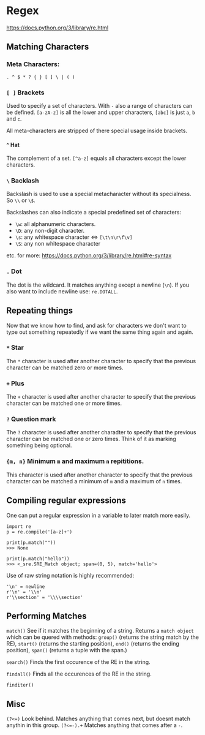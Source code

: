 # Regex
https://docs.python.org/3/library/re.html

## Matching Characters

### Meta Characters:

```
. ^ $ * ? { } [ ] \ | ( )
```

### `[ ]` Brackets

Used to specify a set of characters. With `-` also a range of characters can be
defined. `[a-zA-z]` is all the lower and upper characters, `[abc]` is just `a`, `b` 
and `c`.

All meta-characters are stripped of there special usage inside brackets. 

#### `^` Hat
The complement of a set. `[^a-z]` equals all characters except the lower characters.

### `\` Backlash
Backslash is used to use a special metacharacter without its specialness.
So `\\` or `\$`.

Backslashes can also indicate a special predefined set of characters:

-   `\w`: all alphanumeric characters.
-   `\D`: any non-digit character.
-   `\s`: any whitespace character <=> `[\t\n\r\f\v]`
-   `\S`: any non whitespace character

etc. for more: https://docs.python.org/3/library/re.html#re-syntax

### `.` Dot

The dot is the wildcard. It matches anything except a newline (`\n`). If you also want to include newline use: `re.DOTALL`.

## Repeating things

Now that we know how to find, and ask for characters we don't want to type out something repeatedly if we want the same thing again and again.

### `*` Star
The `*` character is used after another character to specify that the previous character can be matched zero or more times.

### `+` Plus
The `+` character is used after another character to specify that the previous character can be matched one or more times.

### `?` Question mark
The `?` character is used after another charadter to specify that the previous character can be matched one or zero times. Think of it as marking something being optional.

### `{m, n}` Minimum `m` and maximum `n` repititions.
This character is used after another character to specify that the previous character can be matched a minimum of `m` and a maximum of `n` times.

## Compiling regular expressions

One can put a regular expression in a variable to later match more easily.

```
import re
p = re.compile('[a-z]+')

print(p.match(""))
>>> None

print(p.match("hello"))
>>> <_sre.SRE_Match object; span=(0, 5), match='hello'>
```

Use of raw string notation is highly recommended:

```
'\n' = newline
r'\n' = '\\n'
r'\\section' = '\\\\section'
```

## Performing Matches

`match()` See if it matches the beginning of a string. Returns a `match object` which can be quered with methods: `group()` (returns the string match by the RE), `start()` (returns the starting position), `end()` (returns the ending position), `span()` (returns a tuple with the span.)

`search()` Finds the first occurence of the RE in the string. 

`findall()` Finds all the occurences of the RE in the string.

`finditer()`

## Misc

`(?<=)` Look behind. Matches anything that comes next, but doesnt match anythin in this group.
`(?<=-).+` Matches anything that comes after a `-`.